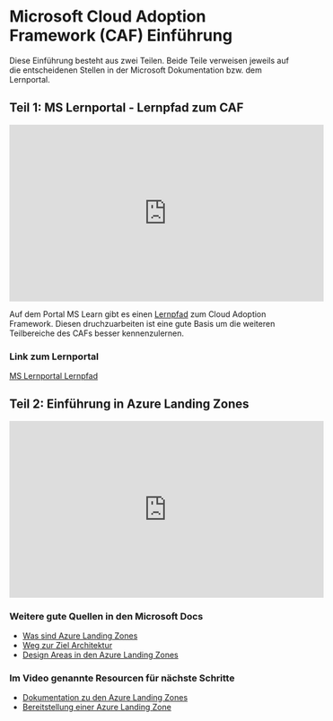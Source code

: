# Microsoft Cloud Adoption Framework (CAF) Einführung

Diese Einführung besteht aus zwei Teilen. Beide Teile verweisen jeweils auf die entscheidenen Stellen in der Microsoft Dokumentation bzw. dem Lernportal.

## Teil 1: MS Lernportal - Lernpfad zum CAF

<p align="center">
<iframe width="560" height="315" src="https://www.youtube.com/embed/YBQdlfT4Rrs" title="CAF Einführung - Überblick" frameborder="0" allow="accelerometer; autoplay; clipboard-write; encrypted-media; gyroscope; picture-in-picture" allowfullscreen></iframe>
</p>

Auf dem Portal MS Learn gibt es einen [Lernpfad](https://docs.microsoft.com/learn/modules/microsoft-cloud-adoption-framework-for-azure/) zum Cloud Adoption Framework. Diesen druchzuarbeiten ist eine gute Basis um die weiteren Teilbereiche des CAFs besser kennenzulernen.

### Link zum Lernportal
[MS Lernportal Lernpfad](https://docs.microsoft.com/learn/modules/microsoft-cloud-adoption-framework-for-azure/)

## Teil 2: Einführung in Azure Landing Zones

<iframe width="560" height="315" src="https://www.youtube-nocookie.com/embed/VnOdT5EpkAs" title="CAF Einführung - Azure Landing Zone" frameborder="0" allow="accelerometer; autoplay; clipboard-write; encrypted-media; gyroscope; picture-in-picture" allowfullscreen></iframe>

### Weitere gute Quellen in den Microsoft Docs

- [Was sind Azure Landing Zones](https://docs.microsoft.com/azure/cloud-adoption-framework/ready/landing-zone/?ns-enrollment-type=Collection&ns-enrollment-id=o50rfk558qj4xo)
- [Weg zur Ziel Architektur](https://docs.microsoft.com/azure/cloud-adoption-framework/ready/landing-zone/landing-zone-journey?ns-enrollment-type=Collection&ns-enrollment-id=o50rfk558qj4xo)
- [Design Areas in den Azure Landing Zones](https://docs.microsoft.com/azure/cloud-adoption-framework/ready/landing-zone/design-areas?ns-enrollment-type=Collection&ns-enrollment-id=o50rfk558qj4xo)

### Im Video genannte Resourcen für nächste Schritte

- [Dokumentation zu den Azure Landing Zones](https://aka.ms/adopt/landingzones)
- [Bereitstellung einer Azure Landing Zone](https://aka.ms/adopt/landingzones/enterprise-scale/implementation)
